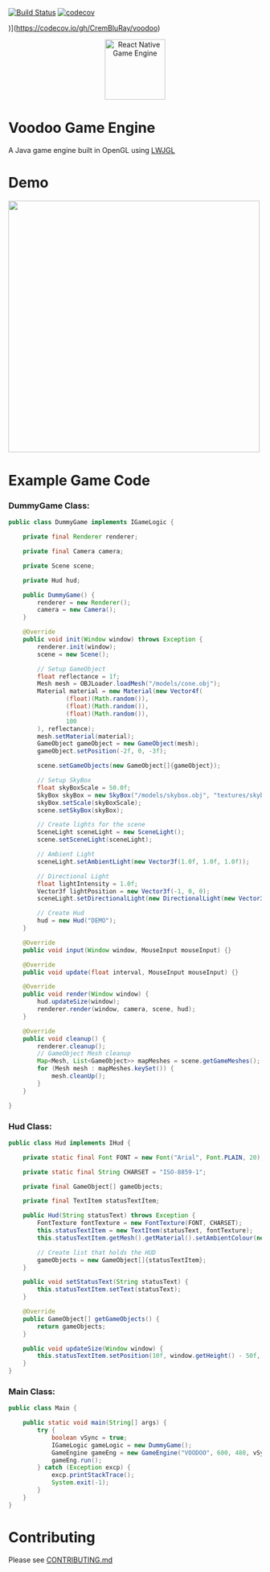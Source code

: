 [![Build Status](https://travis-ci.com/CremBluRay/voodoo.svg?branch=master)](https://travis-ci.com/CremBluRay/voodoo)
[![codecov](https://codecov.io/gh/CremBluRay/voodoo/branch/master/graph/badge.svg)](https://codecov.io/gh/CremBluRay/voodoo)

)](https://codecov.io/gh/CremBluRay/voodoo)
<p align="center">
  <img src="https://raw.githubusercontent.com/CremBluRay/CremBluRay.github.io/master/images/demo/voodoo/voodoo.png" alt="React Native Game Engine" height="120" />
</p>

# Voodoo Game Engine
A Java game engine built in OpenGL using [LWJGL](https://www.lwjgl.org/)

# Demo
<p float="left">
  <img src="https://raw.githubusercontent.com/CremBluRay/CremBluRay.github.io/master/images/demo/voodoo/voodoo-demo.gif" width="500" />
</p>

# Example Game Code
### DummyGame Class:
```java
public class DummyGame implements IGameLogic {

    private final Renderer renderer;

    private final Camera camera;

    private Scene scene;

    private Hud hud;

    public DummyGame() {
        renderer = new Renderer();
        camera = new Camera();
    }

    @Override
    public void init(Window window) throws Exception {
        renderer.init(window);
        scene = new Scene();

        // Setup GameObject
        float reflectance = 1f;
        Mesh mesh = OBJLoader.loadMesh("/models/cone.obj");
        Material material = new Material(new Vector4f(
                (float)(Math.random()),
                (float)(Math.random()),
                (float)(Math.random()),
                100
        ), reflectance);
        mesh.setMaterial(material);
        GameObject gameObject = new GameObject(mesh);
        gameObject.setPosition(-2f, 0, -3f);

        scene.setGameObjects(new GameObject[]{gameObject});

        // Setup SkyBox
        float skyBoxScale = 50.0f;
        SkyBox skyBox = new SkyBox("/models/skybox.obj", "textures/skybox.png");
        skyBox.setScale(skyBoxScale);
        scene.setSkyBox(skyBox);

        // Create lights for the scene
        SceneLight sceneLight = new SceneLight();
        scene.setSceneLight(sceneLight);

        // Ambient Light
        sceneLight.setAmbientLight(new Vector3f(1.0f, 1.0f, 1.0f));

        // Directional Light
        float lightIntensity = 1.0f;
        Vector3f lightPosition = new Vector3f(-1, 0, 0);
        sceneLight.setDirectionalLight(new DirectionalLight(new Vector3f(1, 1, 1), lightPosition, lightIntensity));

        // Create Hud
        hud = new Hud("DEMO");
    }

    @Override
    public void input(Window window, MouseInput mouseInput) {}

    @Override
    public void update(float interval, MouseInput mouseInput) {}

    @Override
    public void render(Window window) {
        hud.updateSize(window);
        renderer.render(window, camera, scene, hud);
    }

    @Override
    public void cleanup() {
        renderer.cleanup();
        // GameObject Mesh cleanup
        Map<Mesh, List<GameObject>> mapMeshes = scene.getGameMeshes();
        for (Mesh mesh : mapMeshes.keySet()) {
            mesh.cleanUp();
        }
    }

}
```
### Hud Class:
```java
public class Hud implements IHud {

    private static final Font FONT = new Font("Arial", Font.PLAIN, 20);

    private static final String CHARSET = "ISO-8859-1";

    private final GameObject[] gameObjects;

    private final TextItem statusTextItem;

    public Hud(String statusText) throws Exception {
        FontTexture fontTexture = new FontTexture(FONT, CHARSET);
        this.statusTextItem = new TextItem(statusText, fontTexture);
        this.statusTextItem.getMesh().getMaterial().setAmbientColour(new Vector4f(1, 1, 1, 1));

        // Create list that holds the HUD
        gameObjects = new GameObject[]{statusTextItem};
    }

    public void setStatusText(String statusText) {
        this.statusTextItem.setText(statusText);
    }

    @Override
    public GameObject[] getGameObjects() {
        return gameObjects;
    }

    public void updateSize(Window window) {
        this.statusTextItem.setPosition(10f, window.getHeight() - 50f, 0);
    }
}
```
### Main Class:
```java
public class Main {

    public static void main(String[] args) {
        try {
            boolean vSync = true;
            IGameLogic gameLogic = new DummyGame();
            GameEngine gameEng = new GameEngine("VOODOO", 600, 480, vSync, gameLogic);
            gameEng.run();
        } catch (Exception excp) {
            excp.printStackTrace();
            System.exit(-1);
        }
    }
}
```
# Contributing
Please see [CONTRIBUTING.md](https://github.com/CremBluRay/voodoo/blob/master/CONTRIBUTING.md)
